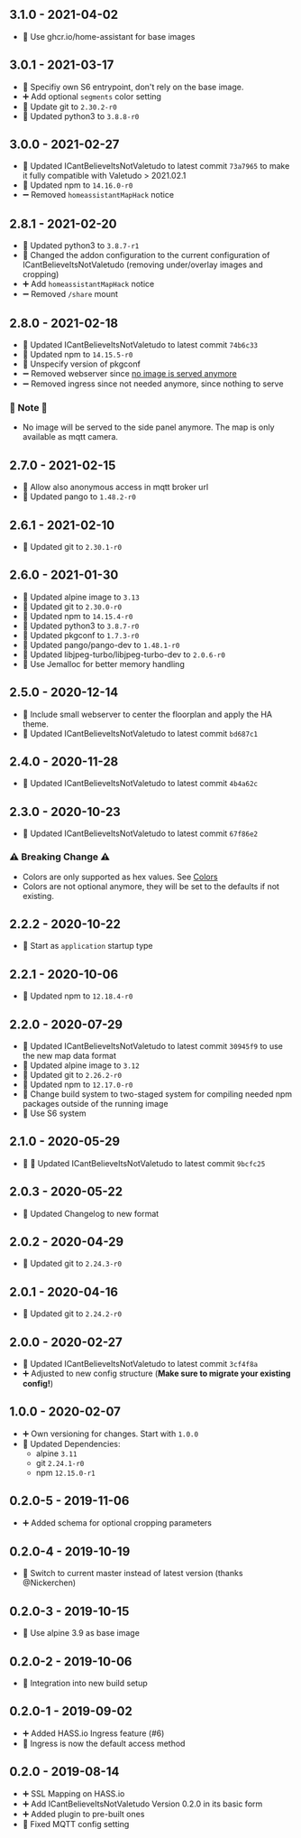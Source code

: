 ## 3.1.0 - 2021-04-02

* 🔨 Use ghcr.io/home-assistant for base images


## 3.0.1 - 2021-03-17

* 🐛 Specifiy own S6 entrypoint, don't rely on the base image.
* ➕ Add optional `segments` color setting
* 🔼 Update git to `2.30.2-r0`
* 🔼 Updated python3 to `3.8.8-r0`


## 3.0.0 - 2021-02-27

* 🔼 Updated ICantBelieveItsNotValetudo to latest commit `73a7965` to make it fully compatible with Valetudo > 2021.02.1
* 🔼 Updated npm to `14.16.0-r0`
* ➖ Removed `homeassistantMapHack` notice


## 2.8.1 - 2021-02-20

* 🔼 Updated python3 to `3.8.7-r1`
* 🔨 Changed the addon configuration to the current configuration of ICantBelieveItsNotValetudo (removing under/overlay images and cropping)
* ➕ Add `homeassistantMapHack` notice
* ➖ Removed `/share` mount


## 2.8.0 - 2021-02-18

* 🔼 Updated ICantBelieveItsNotValetudo to latest commit `74b6c33`
* 🔼 Updated npm to `14.15.5-r0`
* 🔨 Unspecify version of pkgconf
* ➖ Removed webserver since [no image is served anymore](https://github.com/Hypfer/ICantBelieveItsNotValetudo/commit/54cc0d96a6c03ee4dc92b86e533c0cd3999a7068#diff-b335630551682c19a781afebcf4d07bf978fb1f8ac04c6bf87428ed5106870f5L14)
* ➖ Removed ingress since not needed anymore, since nothing to serve

### 📌 Note 📌

* No image will be served to the side panel anymore. The map is only available as mqtt camera.


## 2.7.0 - 2021-02-15

* 🔨 Allow also anonymous access in mqtt broker url
* 🔼 Updated pango to `1.48.2-r0`


## 2.6.1 - 2021-02-10

* 🔼 Updated git to `2.30.1-r0`


## 2.6.0 - 2021-01-30

* 🔼 Updated alpine image to `3.13`
* 🔼 Updated git to `2.30.0-r0`
* 🔼 Updated npm to `14.15.4-r0`
* 🔼 Updated python3 to `3.8.7-r0`
* 🔼 Updated pkgconf to `1.7.3-r0`
* 🔼 Updated pango/pango-dev to `1.48.1-r0`
* 🔼 Updated libjpeg-turbo/libjpeg-turbo-dev to `2.0.6-r0`
* 🔨 Use Jemalloc for better memory handling


## 2.5.0 - 2020-12-14

* 🔨 Include small webserver to center the floorplan and apply the HA theme.
* 🔼 Updated ICantBelieveItsNotValetudo to latest commit `bd687c1`


## 2.4.0 - 2020-11-28

* 🔼 Updated ICantBelieveItsNotValetudo to latest commit `4b4a62c`


## 2.3.0 - 2020-10-23

* 🔼 Updated ICantBelieveItsNotValetudo to latest commit `67f86e2`

### ⚠️ Breaking Change ⚠️

* Colors are only supported as hex values. See [Colors](https://github.com/Hypfer/ICantBelieveItsNotValetudo#new-map-colors)
* Colors are not optional anymore, they will be set to the defaults if not existing.

## 2.2.2 - 2020-10-22

* 🔨 Start as `application` startup type

## 2.2.1 - 2020-10-06

* 🔼 Updated npm to `12.18.4-r0`

## 2.2.0 - 2020-07-29

* 🔼 Updated ICantBelieveItsNotValetudo to latest commit `30945f9` to use the new map data format
* 🔼 Updated alpine image to `3.12`
* 🔼 Updated git to `2.26.2-r0`
* 🔼 Updated npm to `12.17.0-r0`
* 🔨 Change build system to two-staged system for compiling needed npm packages outside of the running image
* 🔨 Use S6 system

## 2.1.0 - 2020-05-29

* 🔼 🐛 Updated ICantBelieveItsNotValetudo to latest commit `9bcfc25`

## 2.0.3 - 2020-05-22

* 🔨 Updated Changelog to new format

## 2.0.2 - 2020-04-29

* 🔼 Updated git to `2.24.3-r0`

## 2.0.1 - 2020-04-16

* 🔼 Updated git to `2.24.2-r0`

## 2.0.0 - 2020-02-27

* 🔼 Updated ICantBelieveItsNotValetudo to latest commit `3cf4f8a`
* ➕ Adjusted to new config structure (__Make sure to migrate your existing config!__)

## 1.0.0 - 2020-02-07

* ➕ Own versioning for changes. Start with `1.0.0`
* 🔼 Updated Dependencies:
  * alpine `3.11`
  * git `2.24.1-r0`
  * npm `12.15.0-r1`

## 0.2.0-5 - 2019-11-06

* ➕ Added schema for optional cropping parameters

## 0.2.0-4 - 2019-10-19

* 🔨 Switch to current master instead of latest version (thanks @Nickerchen)

## 0.2.0-3 - 2019-10-15

* 🔼 Use alpine 3.9 as base image

## 0.2.0-2 - 2019-10-06

* 🔨 Integration into new build setup

## 0.2.0-1 - 2019-09-02

* ➕ Added HASS.io Ingress feature (#6)
* 🔨 Ingress is now the default access method

## 0.2.0 - 2019-08-14

* ➕ SSL Mapping on HASS.io
* ➕ Add ICantBelieveItsNotValetudo Version 0.2.0 in its basic form
* ➕ Added plugin to pre-built ones
* 🐛 Fixed MQTT config setting
